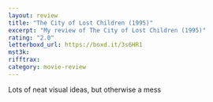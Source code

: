 ```yaml
---
layout: review
title: "The City of Lost Children (1995)"
excerpt: "My review of The City of Lost Children (1995)"
rating: "2.0"
letterboxd_url: https://boxd.it/3s6HR1
mst3k:
rifftrax:
category: movie-review
---
```


Lots of neat visual ideas, but otherwise a mess
